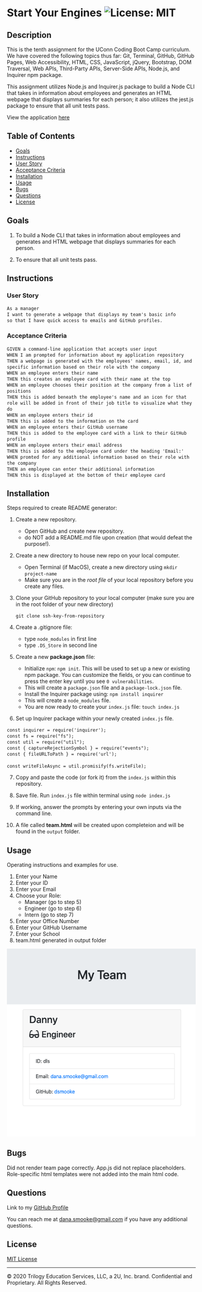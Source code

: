 # Start Your Engines ![License: MIT](https://img.shields.io/badge/License-MIT-yellow.svg)

## Description

This is the tenth assignment for the UConn Coding Boot Camp curriculum. We have covered the following topics thus far: Git, Terminal, GitHub, GitHub Pages, Web Accessibility, HTML, CSS, JavaScript, jQuery, Bootstrap, DOM Traversal, Web APIs, Third-Party APIs, Server-Side APIs, Node.js, and Inquirer npm package.

This assignment utilizes Node.js and Inquirer.js package to build a Node CLI that takes in information about employees and generates an HTML webpage that displays summaries for each person; it also utilizes the jest.js package to ensure that all unit tests pass.

View the application [here](https://youtu.be/CEHbslpDAQs) 

## Table of Contents

*  [Goals](#Goals)
*  [Instructions](#Instructions)
*  [User Story](#UserStory)
*  [Acceptance Criteria](#AcceptanceCriteria)
*  [Installation](#Installation)
*  [Usage](#Usage)
*  [Bugs](#Bugs)
*  [Questions](#Questions)
*  [License](#License)

## Goals

1. To build a Node CLI that takes in information about employees and generates and HTML webpage that displays summaries for each person. 

2. To ensure that all unit tests pass. 

## Instructions

### User Story
```
As a manager
I want to generate a webpage that displays my team's basic info
so that I have quick access to emails and GitHub profiles. 
```
### Acceptance Criteria
```
GIVEN a command-line application that accepts user input
WHEN I am prompted for information about my application repository
THEN a webpage is generated with the employees' names, email, id, and specific information based on their role with the company
WHEN an employee enters their name
THEN this creates an employee card with their name at the top
WHEN an employee chooses their position at the company from a list of positions
THEN this is added beneath the employee's name and an icon for that role will be added in front of their job title to visualize what they do
WHEN an employee enters their id 
THEN this is added to the information on the card
WHEN an employee enters their GitHub username
THEN this is added to the employee card with a link to their GitHub profile
WHEN an employee enters their email address
THEN this is added to the employee card under the heading 'Email:'
WHEN promted for any additional information based on their role with the company
THEN an employee can enter their additional information
THEN this is displayed at the bottom of their employee card

```

## Installation

Steps required to create  README generator:

1. Create a new repository. 
    * Open GitHub and create new repository.
    * do NOT add a README.md file upon creation (that would defeat the purpose!).
2. Create a new directory to house new repo on your local computer. 
    * Open Terminal (if MacOS), create a new directory using `mkdir project-name`
    * Make sure you are in the *root file* of your local repository before you create any files. 
3. Clone your GitHub repository to your local computer (make sure you are in the root folder of your new directory)
    ```
    git clone ssh-key-from-repository
    ```
4. Create a .gitignore file:
    * type `node_modules` in first line
    * type `.DS_Store` in second line

5. Create a new **package.json** file:
    *  Initialize `npm`: `npm init`. This will be used to set up a new or existing npm package. You can customize the fields, or you can continue to press the enter key until you see `0 vulnerabilities`.
    * This will create a `package.json` file and a `package-lock.json` file. 
    * Install the Inquirer package using: `npm install inquirer`
    * This will create a `node_modules` file. 
    * You are now ready to create your `index.js` file: `touch index.js`

6. Set up Inquirer package within your newly created `index.js` file.
```
const inquirer = require('inquirer');
const fs = require("fs");
const util = require("util");
const { captureRejectionSymbol } = require("events");
const { fileURLToPath } = require('url');

const writeFileAsync = util.promisify(fs.writeFile);
```
7. Copy and paste the code (or fork it) from the `index.js` within this repository.

8. Save file. Run `index.js` file within terminal using `node index.js`

9. If working, answer the prompts by entering your own inputs via the command line. 

10. A file called **team.html** will be created upon completeion and will be found in the `output` folder. 


## Usage

Operating instructions and examples for use.

1. Enter your Name
2. Enter your ID
3. Enter your Email
4. Choose your Role: 
    * Manager (go to step 5)
    * Engineer (go to step 6)
    * Intern (go to step 7)
5. Enter your Office Number
6. Enter your GitHub Username
7. Enter your School 
8. team.html generated in output folder
   
![working demo alt](./imgs/teamHTML-demo.png)


## Bugs

Did not render team page correctly. App.js did not replace placeholders. Role-specific html templates were not added into the main html code. 

  
## Questions

Link to my [GitHub Profile](https://github.com/dsmooke)

You can reach me at dana.smooke@gmail.com if you have any additional questions.


## License

[MIT License](MITLicense.txt)

  
  
  
  

---

  

© 2020 Trilogy Education Services, LLC, a 2U, Inc. brand. Confidential and Proprietary. All Rights Reserved.